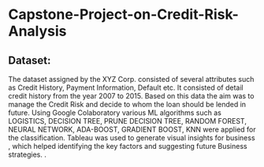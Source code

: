 # Capstone-Project-on-Credit-Risk-Analysis

## Dataset:
The dataset assigned by the XYZ Corp. consisted of several attributes such as Credit History, Payment Information, Default etc.
It consisted of detail credit history from the year 2007 to 2015.
Based on this data the aim was to manage the Credit Risk  and decide to whom the loan should be lended in future.
Using Google Colaboratory various ML algorithms such as LOGISTICS, DECISION TREE, PRUNE DECISION TREE, 
RANDOM FOREST, NEURAL NETWORK, ADA-BOOST, GRADIENT BOOST, KNN were applied for the classification.
Tableau was used to generate visual insights for business , 
which helped identifying the key factors and suggesting future Business strategies.
.
